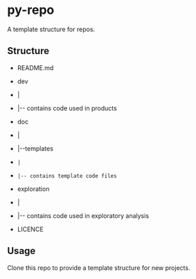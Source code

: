 # py-repo

A template structure for repos.

## Structure


*  README.md

*  dev
*  |
*  |-- contains code used in products

*  doc
*  |  
*  |--templates
*     |
*     |-- contains template code files

*  exploration
*  |
*  |-- contains code used in exploratory analysis

*  LICENCE


## Usage

Clone this repo to provide a template structure for new projects.


